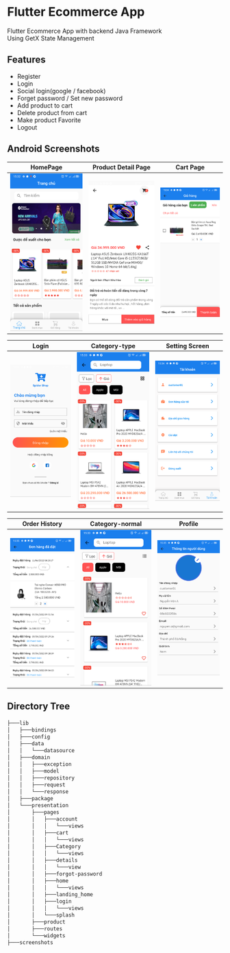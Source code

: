 # Flutter Ecommerce App
Flutter Ecommerce App with backend Java Framework \
Using GetX State Management

## Features
- Register
- Login
- Social login(google / facebook)
- Forget password / Set new password
- Add product to cart
- Delete product from cart
- Make product Favorite
- Logout

## Android Screenshots


  HomePage                 |   Product Detail Page        |  Cart Page
:-------------------------:|:-------------------------:|:-------------------------:
![](screenshots/home.png)|![](screenshots/product-desc.png)|![](screenshots/cart.png)

  Login                    |   Category-type              |  Setting Screen
:-------------------------:|:-------------------------:|:-------------------------:
![](screenshots/login.png)|![](screenshots/category-grid.png)|![](screenshots/setting.png)

Order History                    |   Category-normal              |  Profile
:-------------------------:|:-------------------------:|:-------------------------:
![](screenshots/order.png)|![](screenshots/category-electronic.png)|![](screenshots/profile.png)


## Directory Tree
```
├───lib
│   ├───bindings
│   ├───config
│   ├───data
│   │   └───datasource
│   ├───domain
│   │   ├───exception
│   │   ├───model
│   │   ├───repository
│   │   ├───request
│   │   └───response
│   ├───package
│   └───presentation
│       ├───pages
│       │   ├───account
│       │   │   └───views
│       │   ├───cart
│       │   │   └───views
│       │   ├───Category
│       │   │   └───views
│       │   ├───details
│       │   │   └───view
│       │   ├───forgot-password
│       │   ├───home
│       │   │   └───views
│       │   ├───landing_home
│       │   ├───login
│       │   │   └───views
│       │   └───splash
│       ├───product
│       ├───routes
│       └───widgets
├───screenshots
```
